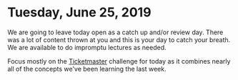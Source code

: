 Tuesday, June 25, 2019
=====================
We are going to leave today open as a catch up and/or review day. There was a lot of content thrown at you and this is your day to catch your breath. We are available to do impromptu lectures as needed.

Focus mostly on the [Ticketmaster](https://github.com/indiaplatoon/ticketmaster) challenge for today as it combines nearly all of the concepts we've been learning the last week.